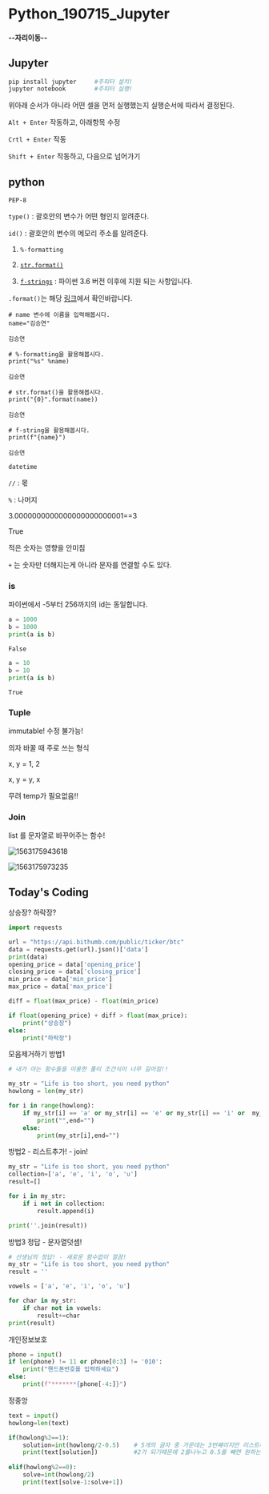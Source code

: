 # Python_190715_Jupyter

#### --자리이동--

## Jupyter

```bash
pip install jupyter		#주피터 설치!
jupyter notebook		#주피터 실행!
```

위아래 순서가 아니라 어떤 셀을 먼저 실행했는지 실행순서에 따라서 결정된다.

`Alt + Enter` 작동하고, 아래항목 수정

`Crtl + Enter` 작동

`Shift + Enter`  작동하고, 다음으로 넘어가기

## python

`PEP-8`

`type()` : 괄호안의 변수가 어떤 형인지 알려준다.

`id()` : 괄호안의 변수의 메모리 주소를 알려준다.

1) `%-formatting`

2) [`str.format()`](https://pyformat.info/)

3) [`f-strings`](https://www.python.org/dev/peps/pep-0498/) : 파이썬 3.6 버전 이후에 지원 되는 사항입니다.

`.format()`는 해당 [링크](https://pyformat.info/)에서 확인바랍니다.

```
# name 변수에 이름을 입력해봅시다.
name="김승연"
```

```
김승연
```

```
# %-formatting을 활용해봅시다.
print("%s" %name)
```

```
김승연
```

```
# str.format()을 활용해봅시다.
print("{0}".format(name))
```

```
김승연
```

```
# f-string을 활용해봅시다.
print(f"{name}")
```

```
김승연
```

`datetime`

`//` : 몫

`%` : 나머지

3.0000000000000000000000001==3

True

적은 숫자는 영향을 안미침

`+` 는 숫자만 더해지는게 아니라 문자를 연결할 수도 있다.



### is

파이썬에서 -5부터 256까지의 id는 동일합니다.



```python
a = 1000
b = 1000
print(a is b)
```

`False`



```python
a = 10
b = 10
print(a is b)
```

`True`



### Tuple

immutable! 수정 불가능!

의자 바꿀 때 주로 쓰는 형식

x, y = 1, 2

x, y = y, x

무려 temp가 필요없음!!



### Join

list 를 문자열로 바꾸어주는 함수!

![1563175943618](C:\Users\student\AppData\Roaming\Typora\typora-user-images\1563175943618.png)

![1563175973235](C:\Users\student\AppData\Roaming\Typora\typora-user-images\1563175973235.png)



## Today's Coding

상승장? 하락장?

```python
import requests

url = "https://api.bithumb.com/public/ticker/btc"
data = requests.get(url).json()['data']
print(data)
opening_price = data['opening_price']
closing_price = data['closing_price']
min_price = data['min_price']
max_price = data['max_price']

diff = float(max_price) - float(min_price)

if float(opening_price) + diff > float(max_price):
    print("상승장")
else:
    print("하락장")

```



모음제거하기 방법1

```python
# 내가 아는 함수들을 이용한 풀이 조건식이 너무 길어짐!!

my_str = "Life is too short, you need python"
howlong = len(my_str)

for i in range(howlong):
    if my_str[i] == 'a' or my_str[i] == 'e' or my_str[i] == 'i' or  my_str[i] == 'o' or my_str[i] == 'u':
        print("",end="")
    else:
        print(my_str[i],end="")
```



방법2 - 리스트추가! - join!

```python
my_str = "Life is too short, you need python"
collection=['a', 'e', 'i', 'o', 'u']
result=[]

for i in my_str:
    if i not in collection:
        result.append(i)

print(''.join(result))
```



방법3 정답 - 문자열덧셈!

```python
# 선생님의 정답! - 새로운 함수없이 깔끔!
my_str = "Life is too short, you need python"
result = ''

vowels = ['a', 'e', 'i', 'o', 'u']

for char in my_str:
    if char not in vowels:
        result+=char
print(result)
```



개인정보보호

```python
phone = input()
if len(phone) != 11 or phone[0:3] != '010':
    print("핸드폰번호를 입력하세요")
else:
    print(f"*******{phone[-4:]}")
```



정중앙

```python
text = input()
howlong=len(text)

if(howlong%2==1):
    solution=int(howlong/2-0.5)    # 5개의 글자 중 가운데는 3번째이지만 리스트내부에서는
    print(text[solution])          #2가 되기때문에 2를나누고 0.5를 빼면 원하는 값이나옴
    
elif(howlong%2==0):
    solve=int(howlong/2)
    print(text[solve-1:solve+1])
```

